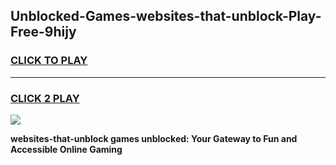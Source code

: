 
## Unblocked-Games-websites-that-unblock-Play-Free-9hijy
<h3>
<a href="https://premium76.site?title=websites-that-unblock&ref=18A1">CLICK TO PLAY</a></h3>
<hr>

<h3>
<a href="https://premium76.site?title=websites-that-unblock&ref=18A1">CLICK 2 PLAY</a>
  
</h3>

<a href="https://premium76.site?title=websites-that-unblock&ref=18A1"><img src="https://clearcache.store/games.png"></a>


**websites-that-unblock games unblocked: Your Gateway to Fun and Accessible Online Gaming**
